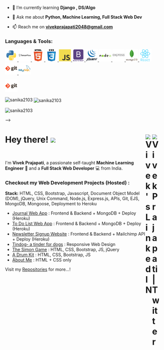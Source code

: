 <!-- 
<h1 >Hey there, I'm Vivek.
  <img src="https://emojis.slackmojis.com/emojis/images/1531849430/4246/blob-sunglasses.gif?1531849430" width="30"/>
  <a href="https://twitter.com/imv1v3k" target="blank">
    <img align="right" src="https://raw.githubusercontent.com/rahuldkjain/github-profile-readme-generator/master/src/images/icons/Social/twitter.svg" alt="imv1v3k" height="30" width="30" />
  </a>
  <a href="https://linkedin.com/in/https://www.linkedin.com/in/vivekprajapati2048/" target="blank">
    <img align="right" src="https://raw.githubusercontent.com/rahuldkjain/github-profile-readme-generator/master/src/images/icons/Social/linked-in-alt.svg" alt="https://www.linkedin.com/in/vivekprajapati2048/" height="30" width="30"/>
  </a>
</h1>
  
<h3 align="center">A passionate & self-taught Machine Learning Engineer 🤖 and a Full Stack Web Developer 💻.</h3>

<!--  PROFILE VIEW -->
<!-- <p align="left"> <img src="https://komarev.com/ghpvc/?username=vivekprajapati2048&label=Profile%20views&color=0e75b6&style=flat" alt="vivekprajapati2048"/> </p> -->

<!--  GitHub Tropies-->
<!-- <p align="left"> <a href="https://github.com/ryo-ma/github-profile-trophy"><img src="https://github-profile-trophy.vercel.app/?username=vivekprajapati2048" alt="vivekprajapati2048" /></a> </p> -->

<!-- Twitter Follow Button -->
<!-- <p align="left"> <a href="https://twitter.com/imv1v3k" target="blank"><img src="https://img.shields.io/twitter/follow/imv1v3k?logo=twitter&style=for-the-badge" alt="imv1v3k" /></a> </p> -->

  
- 🌱 I’m currently learning **Django , DS/Algo**

- 💬 Ask me about **Python, Machine Learning, Full Stack Web Dev** 

- 📫 Reach me on **vivekprajapati2048@gmail.com**
 
  
<!--   <a href="https://stackoverflow.com/users/sanika" target="blank"><img align="center" src="https://raw.githubusercontent.com/rahuldkjain/github-profile-readme-generator/master/src/images/icons/Social/stack-overflow.svg" alt="sanika" height="30" width="40" /></a> -->
<!--   <a href="https://www.codechef.com/users/sanika_21" target="blank"><img align="center" src="https://cdn.jsdelivr.net/npm/simple-icons@3.1.0/icons/codechef.svg" alt="sanika_21" height="30" width="40" /></a> -->
<!--   <a href="https://www.hackerrank.com/sanikapatil1321" target="blank"><img align="center" src="https://raw.githubusercontent.com/rahuldkjain/github-profile-readme-generator/master/src/images/icons/Social/hackerrank.svg" alt="sanikapatil1321" height="30" width="40" /></a> -->
<!--   <a href="https://www.leetcode.com/sanika_21" target="blank"><img align="center" src="https://raw.githubusercontent.com/rahuldkjain/github-profile-readme-generator/master/src/images/icons/Social/leet-code.svg" alt="sanika_21" height="30" width="40" /></a> -->
<!--   <a href="https://discord.gg/sanika#3142" target="blank"><img align="center" src="https://raw.githubusercontent.com/rahuldkjain/github-profile-readme-generator/master/src/images/icons/Social/discord.svg" alt="sanika#3142" height="30" width="40" /></a> -->



<h3 align="left">Languages & Tools:</h3>

<p align="left"> 
    <a href="https://www.python.org" target="_blank"> <img src="https://github.com/devicons/devicon/blob/master/icons/python/python-original.svg" alt="Python" width="40" height="40"/> </a> 
  <a href="https://www.adobe.com/products/xd.html" target="_blank"> <img src="https://github.com/devicons/devicon/blob/master/icons/tensorflow/tensorflow-line-wordmark.svg" alt="xd" width="40" height="40"/> </a> 
    <a href="https://www.w3.org/html/" target="_blank"> <img src="https://raw.githubusercontent.com/devicons/devicon/master/icons/html5/html5-original-wordmark.svg" alt="html5" width="40" height="40"/> </a> 
    <a href="https://www.w3schools.com/css/" target="_blank"> <img src="https://raw.githubusercontent.com/devicons/devicon/master/icons/css3/css3-original-wordmark.svg" alt="css3" width="40" height="40"/> </a> 
  <a href="https://developer.mozilla.org/en-US/docs/Web/JavaScript" target="_blank"> <img src="https://raw.githubusercontent.com/devicons/devicon/master/icons/javascript/javascript-original.svg" alt="javascript" width="40" height="40"/> </a> 
  <a href="https://getbootstrap.com" target="_blank"> <img src="https://raw.githubusercontent.com/devicons/devicon/master/icons/bootstrap/bootstrap-plain-wordmark.svg" alt="bootstrap" width="40" height="40"/> </a> 
    <a href="https://www.w3schools.com/cpp/" target="_blank"> <img src="https://github.com/devicons/devicon/blob/master/icons/jquery/jquery-original-wordmark.svg" alt="cplusplus" width="40" height="40"/> </a>  
  <a href="https://www.w3schools.com/cpp/" target="_blank"> <img src="https://github.com/devicons/devicon/blob/master/icons/nodejs/nodejs-original-wordmark.svg" alt="cplusplus" width="40" height="40"/> </a>
  <a href="https://www.w3schools.com/cpp/" target="_blank"> <img src="https://github.com/devicons/devicon/blob/master/icons/express/express-original-wordmark.svg" alt="cplusplus" width="40" height="40"/> </a>  
  <a href="https://www.w3schools.com/cpp/" target="_blank"> <img src="https://github.com/devicons/devicon/blob/master/icons/mongodb/mongodb-original-wordmark.svg" alt="cplusplus" width="40" height="40"/> </a>  
  <a href="https://www.w3schools.com/cpp/" target="_blank"> <img src="https://github.com/devicons/devicon/blob/master/icons/react/react-original-wordmark.svg" alt="cplusplus" width="40" height="40"/> </a> 
  <a href="https://www.adobe.com/products/xd.html" target="_blank"> <img src="https://github.com/devicons/devicon/blob/master/icons/git/git-original-wordmark.svg" alt="xd" width="40" height="40"/> </a> 
  <a href="https://www.adobe.com/products/xd.html" target="_blank"> <img src="https://github.com/devicons/devicon/blob/master/icons/mysql/mysql-original-wordmark.svg" alt="xd" width="40" height="40"/> </a> 
  
  <a href="https://www.adobe.com/products/xd.html" target="_blank"> <img src="https://github.com/devicons/devicon/blob/master/icons/git/git-original-wordmark.svg" alt="xd" width="40" height="40"/> </a> 
  
  
  
  
 </p>
 
  
   
  
  




<p><img align="left" src="https://github-readme-stats.vercel.app/api/top-langs?username=sanika2103&show_icons=true&locale=en&layout=compact" alt="sanika2103" /></p>

<p>&nbsp;<img align="center" src="https://github-readme-stats.vercel.app/api?username=sanika2103&show_icons=true&locale=en" alt="sanika2103" /></p>

<p><img align="center" src="https://github-readme-streak-stats.herokuapp.com/?user=sanika2103&" alt="sanika2103" /></p>


 -->
<!-- ***************************************************************************************************** -->
<h1>Hey there! 
  <img src="https://emojis.slackmojis.com/emojis/images/1531849430/4246/blob-sunglasses.gif?1531849430" width="30"/>

  <a href="https://twitter.com/imv1v3k">
  <img align="right" alt="Vivek Prajapati | Twitter" width="22px" src="https://raw.githubusercontent.com/peterthehan/peterthehan/master/assets/twitter.svg" />
  </a>
  <a href="https://www.linkedin.com/in/vivekprajapati2048/">
  <img align="right" alt="Vivek's LinkedIN" width="22px" src="https://raw.githubusercontent.com/peterthehan/peterthehan/master/assets/linkedin.svg" />
  </a>
 
</h1> <br>

I'm **Vivek Prajapati**, a passionate self-taught **Machine Learning Engineer** 🤖 and a **Full Stack Web Developer** 💻 from India.
<br>

<h3> Checkout my Web Development Projects (Hosted) : </h3>
<p> <strong>Stack:</strong> HTML, CSS, Bootstrap, Javascript, Document Object Model (DOM), jQuery, Unix Command, Node.js, Express.js, APIs, Git, EJS, MongoDB, Mongoose, Deployment to Heroku</p>

  <ul>
  <li><a href="https://blooming-shelf-05625.herokuapp.com/">Journal Web App</a> : Frontend & Backend + MongoDB + Deploy (Heroku)</li>
  <li><a href="https://still-ocean-48927.herokuapp.com/">To Do List Web App</a> : Frontend & Backend + MongoDB + Deploy (Heroku)</li>
  <li><a href="https://fierce-basin-52285.herokuapp.com/">Newsletter Signup Website</a> : Frontend & Backend + Mailchimp API + Deploy (Heroku)</li>
  <li><a href="https://vivekprajapati2048.github.io/tindog/">Tindog- a tinder for dogs</a> : Responsive Web Design</li>
  <li><a href="https://vivekprajapati2048.github.io/the-simon-game/">The Simon Game</a> : HTML, CSS, Bootstrap, JS, jQuery</li>
  <li><a href="https://vivekprajapati2048.github.io/the-drum-kit/">A Drum Kit</a> : HTML, CSS, Bootstrap, JS</li>
  <li><a href="https://vivekprajapati2048.github.io/css-website/">About Me</a> : HTML + CSS only</li>
</ul>  

Visit my [Repositories](https://github.com/vivekprajapati2048?tab=repositories) for more...!


